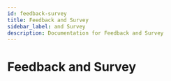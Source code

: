 ```yaml
---
id: feedback-survey
title: Feedback and Survey
sidebar_label: and Survey
description: Documentation for Feedback and Survey
---
```


# Feedback and Survey
